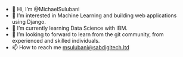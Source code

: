 - 👋 Hi, I’m @MichaelSulubani
- 👀 I’m interested in Machine Learning and building web applications using Django.
- 🌱 I’m currently learning Data Science with IBM. 
- 💞️ I’m looking to forward to learn from the git community, from experienced and skilled individuals.
- 📫 How to reach me msulubani@sabdigitech.ltd

<!---
MichaelSulubani/MichaelSulubani is a ✨ special ✨ repository because its `README.md` (this file) appears on your GitHub profile.
You can click the Preview link to take a look at your changes.
--->
